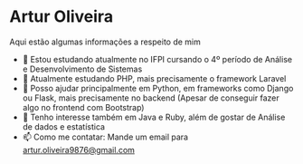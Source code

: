 # Artur Oliveira

Aqui estão algumas informações a respeito de mim

- 🔭 Estou estudando atualmente no IFPI cursando o 4º período de Análise e Desenvolvimento de Sistemas
- 🌱 Atualmente estudando PHP, mais precisamente o framework Laravel
- 👯 Posso ajudar principalmente em Python, em frameworks como Django ou Flask, mais precisamente no backend (Apesar de conseguir fazer algo no frontend com Bootstrap)
- 💬 Tenho interesse também em Java e Ruby, além de gostar de Análise de dados e estatística
- 📫 Como me contatar: Mande um email para <artur.oliveira9876@gmail.com>
